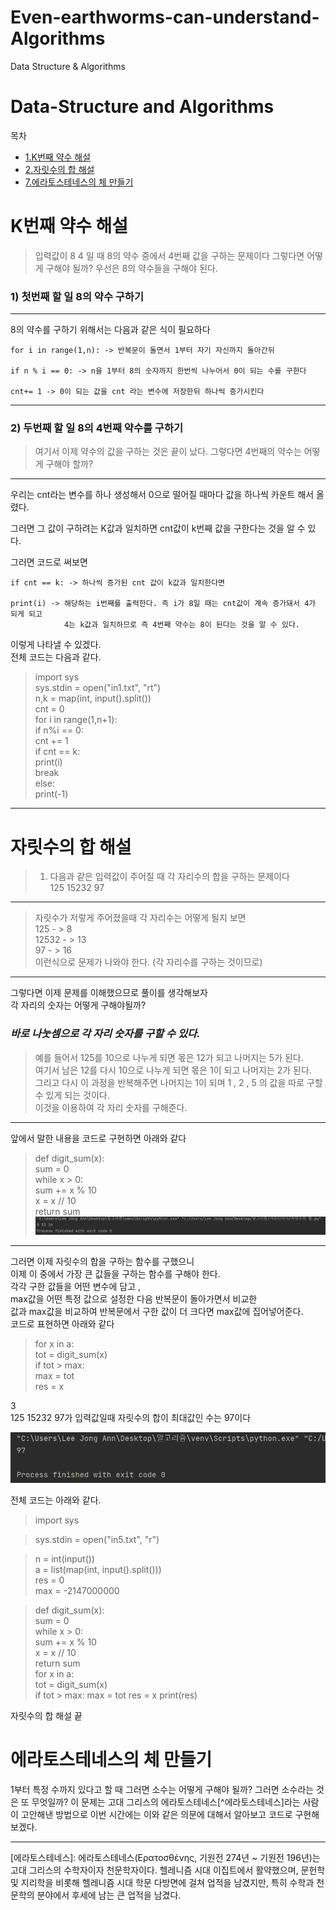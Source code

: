 
# Even-earthworms-can-understand-Algorithms
Data Structure &amp; Algorithms

# Data-Structure and Algorithms

목차  
- [1.K번째 약수 해설](#K번째-약수-해설)  
- [2.자릿수의 합 해설](#자릿수의-합-해설)  
- [7.에라토스테네스의 체 만들기](#에라토스테네스의-체-만들기)  



# K번째 약수 해설


> 입력값이 8 4 일 때 8의 약수 중에서 4번째 값을 구하는 문제이다 
그렇다면 어떻게 구해야 될까? 우선은 8의 약수들을 구해야 된다.

### 1) 첫번째 할 일 8의 약수 구하기

---

8의 약수를 구하기 위해서는 다음과 같은 식이 필요하다  

    for i in range(1,n): -> 반복문이 돌면서 1부터 자기 자신까지 돌아간뒤 
    
    if n % i == 0: -> n을 1부터 8의 숫자까지 한번씩 나누어서 0이 되는 수를 구한다
       
    cnt+= 1 -> 0이 되는 값을 cnt 라는 변수에 저장한뒤 하나씩 증가시킨다

---

### 2) 두번째 할 일 8의 4번째 약수를 구하기

> 여기서 이제 약수의 값을 구하는 것은 끝이 났다. 그렇다면 4번째의 약수는 어떻게 구해야 할까?

---

우리는 cnt라는 변수를 하나 생성해서 0으로 떨어질 때마다 
값을 하나씩 카운트 해서 올렸다.

그러면 그 값이 구하려는 K값과 일치하면 cnt값이 
k번째 값을 구한다는 것을 알 수 있다.

그러면 코드로 써보면 

    if cnt == k: -> 하나씩 증가된 cnt 값이 k값과 일치한다면

    print(i) -> 해당하는 i번째를 출력한다. 즉 i가 8일 때는 cnt값이 계속 증가돼서 4가 되게 되고
                4는 k값과 일치하므로 즉 4번째 약수는 8이 된다는 것을 알 수 있다.

이렇게 나타낼 수 있겠다.   
전체 코드는 다음과 같다.   
>import sys  
>sys.stdin = open("in1.txt", "rt")  
>n,k = map(int, input().split())  
cnt = 0  
for i in range(1,n+1):  
    if n%i == 0:  
        cnt += 1  
    if cnt == k:  
        print(i)  
        break  
else:  
    print(-1)



---




# 자릿수의 합 해설 

> 1. 다음과 같은 입력값이 주어질 때 각 자리수의 합을 구하는 문제이다   
> 125 15232 97 
---

> 자릿수가 저렇게 주어졌을때 각 자리수는 어떻게 될지 보면   
> 125 - > 8  
> 12532 - > 13   
> 97 - > 16   
> 이런식으로 문제가 나와야 한다. (각 자리수를 구하는 것이므로)
***
그렇다면 이제 문제를 이해했으므로 풀이를 생각해보자   
각 자리의 숫자는 어떻게 구해야될까? 

### ***바로 나눗셈으로 각 자리 숫자를 구할 수 있다.***

> 예를 들어서 125를 10으로 나누게 되면 몫은 12가 되고 나머지는 5가 된다.   
> 여기서 남은 12를 다시 10으로 나누게 되면 몫은 1이 되고 나머지는 2가 된다.   
> 그리고 다시 이 과정을 반복해주면 나머지는 1이 되며 1 , 2 , 5 의 값을 따로 구할 수 있게 되는 것이다.   
> 이것을 이용하여 각 자리 숫자를 구해준다.

***
앞에서 말한 내용을 코드로 구현하면 아래와 같다  

> def digit_sum(x):  
    sum = 0  
    while x > 0:  
        sum += x % 10  
        x = x // 10  
    return sum  
![img.png](img.png)

***
그러면 이제 자릿수의 합을 구하는 함수를 구했으니   
이제 이 중에서 가장 큰 값들을 구하는 함수를 구해야 한다.   
각각 구한 값들을 어떤 변수에 담고 ,   
max값을 어떤 특정 값으로 설정한 다음 반복문이 돌아가면서 비교한   
값과 max값을 비교하여 반복문에서 구한 값이 더 크다면 max값에 집어넣어준다.  
코드로 표현하면 아래와 같다
> for x in a:  
    tot = digit_sum(x)  
    if tot > max:  
        max = tot  
        res = x    

3   
125 15232 97가 입력값일때 자릿수의 합이 최대값인 수는 97이다

![img_1.png](img_1.png)


전체 코드는 아래와 같다.  
> import sys

>sys.stdin = open("in5.txt", "r")  

>n = int(input())  
a = list(map(int, input().split()))  
res = 0  
max = -2147000000  

>def digit_sum(x):  
    sum = 0  
    while x > 0:  
        sum += x % 10  
        x = x // 10  
    return sum  
for x in a:  
    tot = digit_sum(x)  
    if tot > max:
        max = tot
        res = x
>print(res)

자릿수의 합 해설 끝

# 에라토스테네스의 체 만들기
 

1부터 특정 수까지 있다고 할 때 그러면 소수는 어떻게 구해야 될까?
그러면 소수라는 것은 또 무엇일까? 이 문제는 고대 그리스의 에라토스테네스[^에라토스테네스]라는 사람이 
고안해낸 방법으로 이번 시간에는 이와 같은 의문에 대해서 
알아보고 코드로 구현해 보겠다. 




***   
[에라토스테네스]: 에라토스테네스(Ερατοσθένης, 기원전 274년 ~ 기원전 196년)는 고대 그리스의 수학자이자 천문학자이다. 헬레니즘 시대 이집트에서 활약했으며, 문헌학 및 지리학을 비롯해 헬레니즘 시대 학문 다방면에 걸쳐 업적을 남겼지만, 특히 수학과 천문학의 분야에서 후세에 남는 큰 업적을 남겼다.

